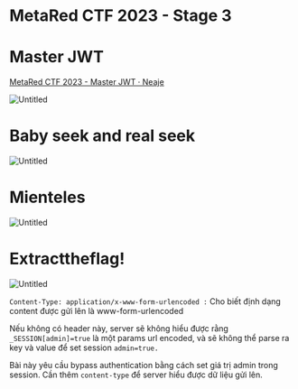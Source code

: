 # MetaRed CTF 2023 - Stage 3

# Master JWT

[MetaRed CTF 2023 - Master JWT · Neaje](https://neaje.me/posts/metared_ctf/)

![Untitled](MetaRed%20CTF%202023%20-%20Stage%203%2078374ceaa94e43a7b971e58c992cdab9/Untitled.png)

# Baby seek and real seek

![Untitled](MetaRed%20CTF%202023%20-%20Stage%203%2078374ceaa94e43a7b971e58c992cdab9/Untitled%201.png)

# Mienteles

![Untitled](MetaRed%20CTF%202023%20-%20Stage%203%2078374ceaa94e43a7b971e58c992cdab9/Untitled%202.png)

# Extracttheflag!

![Untitled](MetaRed%20CTF%202023%20-%20Stage%203%2078374ceaa94e43a7b971e58c992cdab9/Untitled%203.png)

`Content-Type: application/x-www-form-urlencoded :` Cho biết định dạng content được gửi lên là www-form-urlencoded

Nếu không có header này, server sẽ không hiểu được rằng `_SESSION[admin]=true` là một params url encoded, và sẽ không thể parse ra key và value để set session `admin=true.`

Bài này yêu cầu bypass authentication bằng cách set giá trị admin trong session. Cần thêm `content-type` để server hiểu được dữ liệu gửi lên.